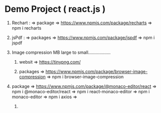 # Demo Project ( react.js )
1. Rechart : 
   => package => https://www.npmjs.com/package/recharts
      => npm i recharts

2. jsPdf : 
  => packages =>  https://www.npmjs.com/package/jspdf
     => npm i jspdf

3. Image compression MB large to small..................
   1. websit => https://tinypng.com/

   2. packages => https://www.npmjs.com/package/browser-image-compression
     => npm i browser-image-compression

4. package => https://www.npmjs.com/package/@monaco-editor/react
   => npm i @monaco-editor/react
   => npm i react-monaco-editor
   => npm i monaco-editor
   => npm i axios
   => 

   1. 